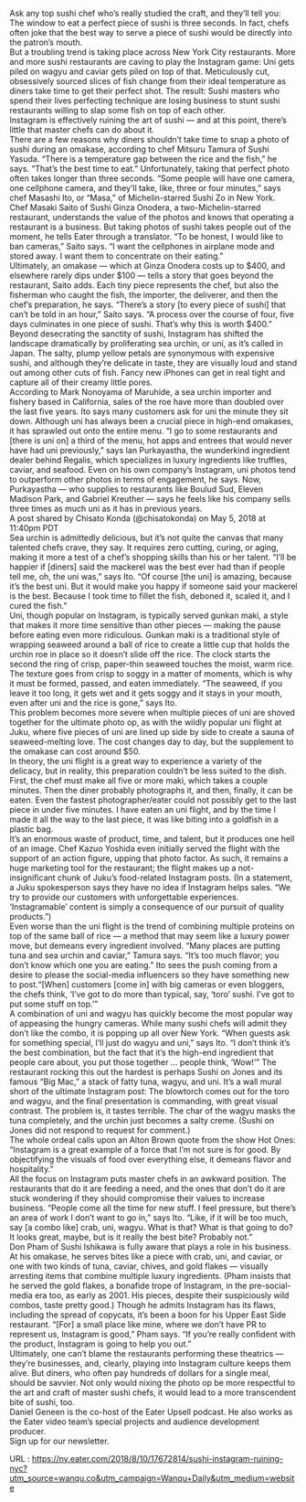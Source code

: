   Ask any top sushi chef who’s really studied the craft, and they’ll tell you: The window to eat a perfect piece of sushi is three seconds. In fact, chefs often joke that the best way to serve a piece of sushi would be directly into the patron’s mouth.   
    But a troubling trend is taking place across New York City restaurants. More and more sushi restaurants are caving to play the Instagram game: Uni gets piled on wagyu and caviar gets piled on top of that. Meticulously cut, obsessively sourced slices of fish change from their ideal temperature as diners take time to get their perfect shot. The result: Sushi masters who spend their lives perfecting technique are losing business to stunt sushi restaurants willing to slap some fish on top of each other.   
    Instagram is effectively ruining the art of sushi — and at this point, there’s little that master chefs can do about it.   
    There are a few reasons why diners shouldn’t take time to snap a photo of sushi during an omakase, according to chef Mitsuru Tamura of Sushi Yasuda. “There is a temperature gap between the rice and the fish,” he says. “That’s the best time to eat.” Unfortunately, taking that perfect photo often takes longer than three seconds. “Some people will have one camera, one cellphone camera, and they’ll take, like, three or four minutes,” says chef Masashi Ito, or “Masa,” of Michelin-starred Sushi Zo in New York.   
    Chef Masaki Saito of Sushi Ginza Onodera, a two-Michelin-starred restaurant, understands the value of the photos and knows that operating a restaurant is a business. But taking photos of sushi takes people out of the moment, he tells Eater through a translator. “To be honest, I would like to ban cameras,” Saito says. “I want the cellphones in airplane mode and stored away. I want them to concentrate on their eating.”   
    Ultimately, an omakase — which at Ginza Onodera costs up to $400, and elsewhere rarely dips under $100 — tells a story that goes beyond the restaurant, Saito adds. Each tiny piece represents the chef, but also the fisherman who caught the fish, the importer, the deliverer, and then the chef’s preparation, he says. “There’s a story [to every piece of sushi] that can’t be told in an hour,” Saito says. “A process over the course of four, five days culminates in one piece of sushi. That’s why this is worth $400.”  
    Beyond desecrating the sanctity of sushi, Instagram has shifted the landscape dramatically by proliferating sea urchin, or uni, as it’s called in Japan. The salty, plump yellow petals are synonymous with expensive sushi, and although they’re delicate in taste, they are visually loud and stand out among other cuts of fish. Fancy new iPhones can get in real tight and capture all of their creamy little pores.   
    According to Mark Nonoyama of Maruhide, a sea urchin importer and fishery based in California, sales of the roe have more than doubled over the last five years. Ito says many customers ask for uni the minute they sit down. Although uni has always been a crucial piece in high-end omakases, it has sprawled out onto the entire menu. “I go to some restaurants and [there is uni on] a third of the menu, hot apps and entrees that would never have had uni previously,” says Ian Purkayastha, the wunderkind ingredient dealer behind Regalis, which specializes in luxury ingredients like truffles, caviar, and seafood. Even on his own company’s Instagram, uni photos tend to outperform other photos in terms of engagement, he says. Now, Purkayastha — who supplies to restaurants like Boulud Sud, Eleven Madison Park, and Gabriel Kreuther — says he feels like his company sells three times as much uni as it has in previous years.  
    A post shared by Chisato Konda (@chisatokonda) on May 5, 2018 at 11:40pm PDT  
    Sea urchin is admittedly delicious, but it’s not quite the canvas that many talented chefs crave, they say. It requires zero cutting, curing, or aging, making it more a test of a chef’s shopping skills than his or her talent. “I’ll be happier if [diners] said the mackerel was the best ever had than if people tell me, oh, the uni was,” says Ito. “Of course [the uni] is amazing, because it’s the best uni. But it would make you happy if someone said your mackerel is the best. Because I took time to fillet the fish, deboned it, scaled it, and I cured the fish.”  
    Uni, though popular on Instagram, is typically served gunkan maki, a style that makes it more time sensitive than other pieces — making the pause before eating even more ridiculous. Gunkan maki is a traditional style of wrapping seaweed around a ball of rice to create a little cup that holds the urchin roe in place so it doesn’t slide off the rice. The clock starts the second the ring of crisp, paper-thin seaweed touches the moist, warm rice. The texture goes from crisp to soggy in a matter of moments, which is why it must be formed, passed, and eaten immediately. “The seaweed, if you leave it too long, it gets wet and it gets soggy and it stays in your mouth, even after uni and the rice is gone,” says Ito.   
    This problem becomes more severe when multiple pieces of uni are shoved together for the ultimate photo op, as with the wildly popular uni flight at Juku, where five pieces of uni are lined up side by side to create a sauna of seaweed-melting love. The cost changes day to day, but the supplement to the omakase can cost around $50.  
    In theory, the uni flight is a great way to experience a variety of the delicacy, but in reality, this preparation couldn’t be less suited to the dish. First, the chef must make all five or more maki, which takes a couple minutes. Then the diner probably photographs it, and then, finally, it can be eaten. Even the fastest photographer/eater could not possibly get to the last piece in under five minutes. I have eaten an uni flight, and by the time I made it all the way to the last piece, it was like biting into a goldfish in a plastic bag.   
    It’s an enormous waste of product, time, and talent, but it produces one hell of an image. Chef Kazuo Yoshida even initially served the flight with the support of an action figure, upping that photo factor. As such, it remains a huge marketing tool for the restaurant; the flight makes up a not-insignificant chunk of Juku’s food-related Instagram posts. (In a statement, a Juku spokesperson says they have no idea if Instagram helps sales. “We try to provide our customers with unforgettable experiences. ‘Instagramable’ content is simply a consequence of our pursuit of quality products.”)  
    Even worse than the uni flight is the trend of combining multiple proteins on top of the same ball of rice — a method that may seem like a luxury power move, but demeans every ingredient involved. “Many places are putting tuna and sea urchin and caviar,” Tamura says. “It’s too much flavor; you don’t know which one you are eating.” Ito sees the push coming from a desire to please the social-media influencers so they have something new to post.“[When] customers [come in] with big cameras or even bloggers, the chefs think, ‘I’ve got to do more than typical, say, ‘toro’ sushi. I’ve got to put some stuff on top.’”  
    A combination of uni and wagyu has quickly become the most popular way of appeasing the hungry cameras. While many sushi chefs will admit they don’t like the combo, it is popping up all over New York. “When guests ask for something special, I’ll just do wagyu and uni,” says Ito. “I don’t think it’s the best combination, but the fact that it’s the high-end ingredient that people care about, you put those together ... people think, ‘Wow!’” The restaurant rocking this out the hardest is perhaps Sushi on Jones and its famous “Big Mac,” a stack of fatty tuna, wagyu, and uni. It’s a wall mural short of the ultimate Instagram post: The blowtorch comes out for the toro and wagyu, and the final presentation is commanding, with great visual contrast. The problem is, it tastes terrible. The char of the wagyu masks the tuna completely, and the urchin just becomes a salty creme. (Sushi on Jones did not respond to request for comment.)   
    The whole ordeal calls upon an Alton Brown quote from the show Hot Ones: “Instagram is a great example of a force that I’m not sure is for good. By objectifying the visuals of food over everything else, it demeans flavor and hospitality.”  
    All the focus on Instagram puts master chefs in an awkward position. The restaurants that do it are feeding a need, and the ones that don’t do it are stuck wondering if they should compromise their values to increase business. “People come all the time for new stuff. I feel pressure, but there’s an area of work I don’t want to go in,” says Ito. “Like, if it will be too much, say [a combo like] crab, uni, wagyu. What is that? What is that going to do? It looks great, maybe, but is it really the best bite? Probably not.”  
    Don Pham of Sushi Ishikawa is fully aware that plays a role in his business. At his omakase, he serves bites like a piece with crab, uni, and caviar, or one with two kinds of tuna, caviar, chives, and gold flakes — visually arresting items that combine multiple luxury ingredients. (Pham insists that he served the gold flakes, a bonafide trope of Instagram, in the pre-social-media era too, as early as 2001. His pieces, despite their suspiciously wild combos, taste pretty good.) Though he admits Instagram has its flaws, including the spread of copycats, it’s been a boon for his Upper East Side restaurant. “[For] a small place like mine, where we don’t have PR to represent us, Instagram is good,” Pham says. “If you’re really confident with the product, Instagram is going to help you out.”  
    Ultimately, one can’t blame the restaurants performing these theatrics — they’re businesses, and, clearly, playing into Instagram culture keeps them alive. But diners, who often pay hundreds of dollars for a single meal, should be savvier. Not only would nixing the photo op be more respectful to the art and craft of master sushi chefs, it would lead to a more transcendent bite of sushi, too.   
    Daniel Geneen is the co-host of the Eater Upsell podcast. He also works as the Eater video team’s special projects and audience development producer.  
    Sign up for our newsletter.  
    
  URL : https://ny.eater.com/2018/8/10/17672814/sushi-instagram-ruining-nyc?utm_source=wanqu.co&utm_campaign=Wanqu+Daily&utm_medium=website